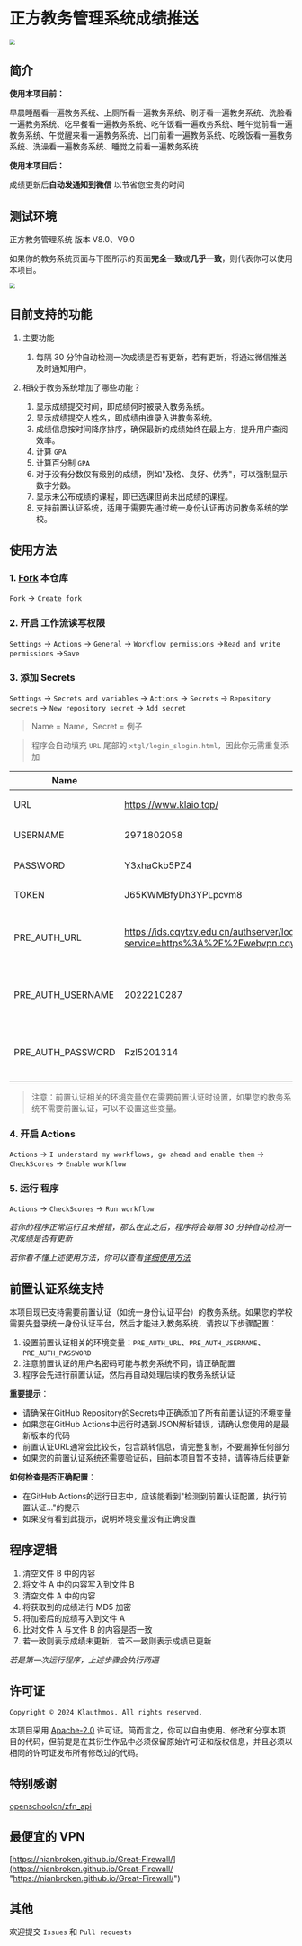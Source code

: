 # 正方教务管理系统成绩推送

<img src="https://raw.githubusercontent.com/NianBroken/ZFCheckScores/main/img/7.jpg" style="zoom:60%;" />

## 简介

**使用本项目前：**

早晨睡醒看一遍教务系统、上厕所看一遍教务系统、刷牙看一遍教务系统、洗脸看一遍教务系统、吃早餐看一遍教务系统、吃午饭看一遍教务系统、睡午觉前看一遍教务系统、午觉醒来看一遍教务系统、出门前看一遍教务系统、吃晚饭看一遍教务系统、洗澡看一遍教务系统、睡觉之前看一遍教务系统

**使用本项目后：**

成绩更新后**自动发通知到微信** 以节省您宝贵的时间

## 测试环境

正方教务管理系统 版本 V8.0、V9.0

如果你的教务系统页面与下图所示的页面**完全一致**或**几乎一致**，则代表你可以使用本项目。

<img src="https://raw.githubusercontent.com/NianBroken/ZFCheckScores/main/img/9.png" style="zoom:60%;" />

## 目前支持的功能

1. 主要功能

   1. 每隔 30 分钟自动检测一次成绩是否有更新，若有更新，将通过微信推送及时通知用户。

2. 相较于教务系统增加了哪些功能？

   1. 显示成绩提交时间，即成绩何时被录入教务系统。
   2. 显示成绩提交人姓名，即成绩由谁录入进教务系统。
   3. 成绩信息按时间降序排序，确保最新的成绩始终在最上方，提升用户查阅效率。
   4. 计算 `GPA`
   5. 计算百分制 `GPA`
   6. 对于没有分数仅有级别的成绩，例如"及格、良好、优秀"，可以强制显示数字分数。
   7. 显示未公布成绩的课程，即已选课但尚未出成绩的课程。
   8. 支持前置认证系统，适用于需要先通过统一身份认证再访问教务系统的学校。

## 使用方法

### 1. [Fork](https://github.com/NianBroken/ZFCheckScores/fork "Fork") 本仓库

`Fork` → `Create fork`

### 2. 开启 工作流读写权限

`Settings` → `Actions` → `General` → `Workflow permissions` →`Read and write permissions` →`Save`

### 3. 添加 Secrets

`Settings` → `Secrets and variables` → `Actions` → `Secrets` → `Repository secrets` → `New repository secret` → `Add secret`

> Name = Name，Secret = 例子

> 程序会自动填充 `URL` 尾部的 `xtgl/login_slogin.html`，因此你无需重复添加

| Name             | 例子                                                                                             | 说明                                                                      |
| ---------------- | ------------------------------------------------------------------------------------------------ | ------------------------------------------------------------------------- |
| URL              | https://www.klaio.top/                                                                           | 教务系统地址                                                              |
| USERNAME         | 2971802058                                                                                       | 教务系统用户名                                                            |
| PASSWORD         | Y3xhaCkb5PZ4                                                                                     | 教务系统密码                                                              |
| TOKEN            | J65KWMBfyDh3YPLpcvm8                                                                             | [Showdoc 的 token](https://push.showdoc.com.cn/#/push "Showdoc 的 token") |
| PRE_AUTH_URL     | https://ids.cqytxy.edu.cn/authserver/login?service=https%3A%2F%2Fwebvpn.cqytxy.edu.cn%2Fusers%2Fauth%2Fcas%2Fcallback%3Furl | 前置认证系统URL（如果需要）                                             |
| PRE_AUTH_USERNAME| 2022210287                                                                                       | 前置认证系统用户名（如果需要）                                           |
| PRE_AUTH_PASSWORD| Rzl5201314                                                                                       | 前置认证系统密码（如果需要）                                             |

> 注意：前置认证相关的环境变量仅在需要前置认证时设置，如果您的教务系统不需要前置认证，可以不设置这些变量。

### 4. 开启 Actions

`Actions` → `I understand my workflows, go ahead and enable them` → `CheckScores` → `Enable workflow`

### 5. 运行 程序

`Actions` → `CheckScores` → `Run workflow`

_若你的程序正常运行且未报错，那么在此之后，程序将会每隔 30 分钟自动检测一次成绩是否有更新_

_若你看不懂上述使用方法，你可以查看[详细使用方法](https://nianbroken.github.io/ZFCheckScores/ "详细使用方法")_

## 前置认证系统支持

本项目现已支持需要前置认证（如统一身份认证平台）的教务系统。如果您的学校需要先登录统一身份认证平台，然后才能进入教务系统，请按以下步骤配置：

1. 设置前置认证相关的环境变量：`PRE_AUTH_URL`、`PRE_AUTH_USERNAME`、`PRE_AUTH_PASSWORD`
2. 注意前置认证的用户名密码可能与教务系统不同，请正确配置
3. 程序会先进行前置认证，然后再自动处理后续的教务系统认证

**重要提示**：
- 请确保在GitHub Repository的Secrets中正确添加了所有前置认证的环境变量
- 如果您在GitHub Actions中运行时遇到JSON解析错误，请确认您使用的是最新版本的代码
- 前置认证URL通常会比较长，包含跳转信息，请完整复制，不要漏掉任何部分
- 如果您的前置认证系统还需要验证码，目前本项目暂不支持，请等待后续更新

**如何检查是否正确配置**：
- 在GitHub Actions的运行日志中，应该能看到"检测到前置认证配置，执行前置认证..."的提示
- 如果没有看到此提示，说明环境变量没有正确设置

## 程序逻辑

1. 清空文件 B 中的内容
2. 将文件 A 中的内容写入到文件 B
3. 清空文件 A 中的内容
4. 将获取到的成绩进行 MD5 加密
5. 将加密后的成绩写入到文件 A
6. 比对文件 A 与文件 B 的内容是否一致
7. 若一致则表示成绩未更新，若不一致则表示成绩已更新

_若是第一次运行程序，上述步骤会执行两遍_

## 许可证

`Copyright © 2024 Klauthmos. All rights reserved.`

本项目采用 [Apache-2.0](https://www.apache.org/licenses/LICENSE-2.0 "Apache-2.0") 许可证。简而言之，你可以自由使用、修改和分享本项目的代码，但前提是在其衍生作品中必须保留原始许可证和版权信息，并且必须以相同的许可证发布所有修改过的代码。

## 特别感谢

[openschoolcn/zfn_api](https://github.com/openschoolcn/zfn_api "openschoolcn/zfn_api")

## 最便宜的 VPN

[https://nianbroken.github.io/Great-Firewall/](https://nianbroken.github.io/Great-Firewall/ "https://nianbroken.github.io/Great-Firewall/")

## 其他

欢迎提交 `Issues` 和 `Pull requests`
